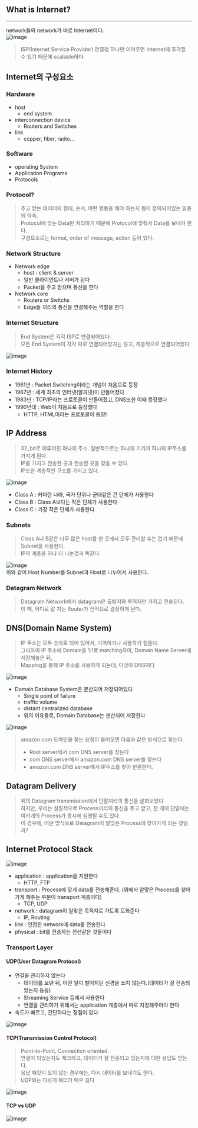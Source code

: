 ## What is Internet?
---
network들의 network가 바로 Internet이다.     
![image](https://user-images.githubusercontent.com/80378041/172160590-26e51a6d-f27b-4b22-8272-803865d0e35a.png)     
> ISP(Internet Service Provider)
연결점 하나만 이어주면 Internet에 추가할 수 있기 때문에 scalable하다.

## Internet의 구성요소
### Hardware
- host
  - end system
- interconnection device
  - Routers and Switches
- link
  - copper, fiber, radio...

### Software
- operating System
- Application Programs
- Protocols

### Protocol?
> 주고 받는 데이터의 형태, 순서, 어떤 행동을 해야 하는지 등이 정의되어있는 일종의 약속.     
> Protocol에 맞는 Data만 처리하기 때문에 Protocol에 맞춰서 Data를 보내야 한다.     
> 구성요소로는 format, order of message, action 등이 있다.

### Network Structure
- Network edge
  - host : client & server
  - 일반 클라이언트나 서버가 된다
  - Packet을 주고 받으며 통신을 한다
- Network core
  - Routers or Switchs
  - Edge들 끼리의 통신을 연결해주는 역할을 한다
  
### Internet Structure
> End System은 각각 ISP로 연결되어있다.     
> 모든 End System이 각각 따로 연결되어있지는 않고, 계층적으로 연결되어있다.

![image](https://user-images.githubusercontent.com/80378041/172161863-212ad041-fba3-4a48-858a-177260df368a.png)

### Internet History
- 1961년 : Packet Switching이라는 개념이 처음으로 등장
- 1967년 : 세계 최초의 인터넷(알파넷)이 만들어졌다
- 1983년 : TCP/IP라는 프로토콜이 만들어졌고, DNS또한 이때 등장했다
- 1990년대 : Web이 처음으로 등장했다
  - HTTP, HTML이라는 프로토콜이 등장!

## IP Address
> 32_bit로 이루어진 하나의 주소. 일반적으로는 하나의 기기가 하나의 IP주소를 가지게 된다.     
> IP를 가지고 전송한 곳과 전송할 곳을 찾을 수 있다.      
> IP또한 계층적인 구조를 가지고 있다.

![image](https://user-images.githubusercontent.com/80378041/172162748-6d60ced4-21e7-4b3e-9ab5-81f3fd9f3e7e.png)     
- Class A : 커다란 나라, 국가 단위나 군대같은 큰 단체가 사용한다
- Class B : Class A보다는 작은 단체가 사용한다
- Class C : 가장 작은 단체가 사용한다

### Subnets
> Class A나 B같은 너무 많은 host를 한 곳에서 모두 관리할 수는 없기 때문에 Subnet을 사용한다.     
> IP의 계층을 하나 더 나눈것과 똑같다.

![image](https://user-images.githubusercontent.com/80378041/172163236-3aadb4fb-44a3-4aa2-b847-bcebb6aab889.png)     
위와 같이 Host Number를 Subnet과 Host로 나누어서 사용한다.

### Datagram Network
> Datagram Network에서 datagram은 출발지와 목적지만 가지고 전송된다.      
> 이 때, 어디로 갈 지는 Router가 전적으로 결정하게 된다.

## DNS(Domain Name System)
> IP 주소는 모두 숫자로 되어 있어서, 기억하거나 사용하기 힘들다.     
> 그리하여 IP 주소에 Domain을 1:1로 matching하여, Domain Name Server에 저장해놓은 뒤,     
> Mapping을 통해 IP 주소를 사용하게 되는데, 이것이 DNS이다

![image](https://user-images.githubusercontent.com/80378041/172164008-8756d313-a0f4-4ea3-a93c-9a0932e95ba8.png)

- Domain Database System은 분산되어 저장되어있다
  - Single point of failure
  - traffic volume
  - distant centralized database      
  - 위의 이유들로, Domain Database는 분산되어 저장한다

![image](https://user-images.githubusercontent.com/80378041/172164509-7c78995f-3e7c-43f7-83f7-88b75acdaddf.png)     
> amazon.com 도메인을 찾는 요청이 들어오면 다음과 같은 방식으로 찾는다.      
> - Root server에서 com DNS server를 찾는다
> - com DNS server에서 amazon.com DNS server를 찾는다
> - amazon.com DNS server에서 IP주소를 찾아 반환한다.

## Datagram Delivery
> 위의 Datagram transmission에서 단말끼리의 통신을 살펴보았다.     
> 하지만, 우리는 실질적으로 Process끼리의 통신을 주고 받고, 한 개의 단말에는 여러개의 Process가 동시에 실행될 수도 있다.     
> 이 경우에, 어떤 방식으로 Datagram이 알맞은 Process에 찾아가게 되는 것일까?

## Internet Protocol Stack
![image](https://user-images.githubusercontent.com/80378041/172165662-5ba599e6-d0f3-4208-930a-71704e055f85.png)     
- application : application을 지원한다
  - HTTP, FTP
- transport : Process에 맞게 data를 전송해준다. (위에서 알맞은 Process를 찾아가게 해주는 부분이 transport 계층이다)
  - TCP, UDP
- network : datagram이 알맞은 목적지로 가도록 도와준다
  - IP, Routing
- link : 인접한 network에 data를 전송한다
- physical : bit를 전송하는 전선같은 것들이다

### Transport Layer

#### UDP(User Datagram Protocol)
- 연결을 관리하지 않는다
  - 데이터를 보낸 뒤, 어떤 일이 벌어지던 신경을 쓰지 않는다.(데이터가 잘 전송되었는지 등등)
  - Streaming Service 등에서 사용한다
  - 연결을 관리하기 위해서는 application 계층에서 따로 지정해주어야 한다
- 속도가 빠르고, 간단하다는 장점이 있다

![image](https://user-images.githubusercontent.com/80378041/172167634-a03ef19e-7fbb-4caf-aac4-af26047f5de9.png)

#### TCP(Transmission Control Protocol)
> Point-to-Point, Connection oriented.      
> 연결이 되었는지도 체크하고, 데이터가 잘 전송되고 있는지에 대한 응답도 받는다.      
> 응답 패킷이 오지 않는 경우에는, 다시 데이터를 보내기도 한다.     
> UDP와는 다르게 헤더가 매우 길다

![image](https://user-images.githubusercontent.com/80378041/172168469-18127e5a-5e07-4241-9a04-42295d306fd9.png)

#### TCP vs UDP
![image](https://user-images.githubusercontent.com/80378041/172168555-e7f91f95-65d0-477e-b918-e569e830945d.png)





















